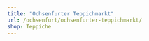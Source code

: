 ```yaml
---
title: "Ochsenfurter Teppichmarkt"
url: /ochsenfurt/ochsenfurter-teppichmarkt/
shop: Teppiche
---
```

